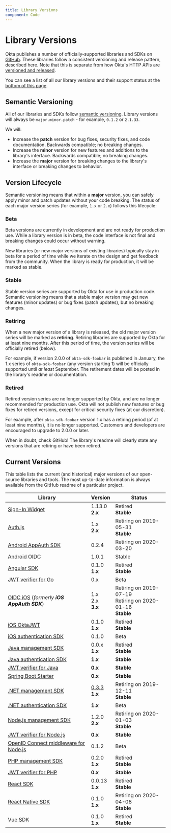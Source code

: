 ```yaml
---
title: Library Versions
component: Code
---
```


# Library Versions

Okta publishes a number of officially-supported libraries and SDKs on [GitHub](https://github.com/okta). These libraries follow a consistent versioning and release pattern, described here. Note that this is separate from how Okta's HTTP APIs are [versioned and released](/docs/reference/releases-at-okta/).

You can see a list of all our library versions and their support status at the [bottom of this page](#current-versions).

## Semantic Versioning

All of our libraries and SDKs follow [semantic versioning](https://semver.org/). Library versions will always be `major.minor.patch` - for example, `0.1.2` or `2.1.33`.

We will:

* Increase the **patch** version for bug fixes, security fixes, and code documentation. Backwards compatible; no breaking changes.
* Increase the **minor** version for new features and additions to the library's interface. Backwards compatible; no breaking changes.
* Increase the **major** version for breaking changes to the library's interface or breaking changes to behavior.

## Version Lifecycle

Semantic versioning means that within a **major** version, you can safely apply minor and patch updates without your code breaking. The status of each major version series (for example, `1.x` or `2.x`) follows this lifecycle:

### Beta

Beta versions are currently in development and are not ready for production use. While a library version is in beta, the code interface is not final and breaking changes could occur without warning.

New libraries (or new major versions of existing libraries) typically stay in beta for a period of time while we iterate on the design and get feedback from the community. When the library is ready for production, it will be marked as stable.

### Stable

Stable version series are supported by Okta for use in production code. Semantic versioning means that a stable major version may get new features (minor updates) or bug fixes (patch updates), but no breaking changes.

### Retiring

When a new major version of a library is released, the old major version series will be marked as **retiring**. Retiring libraries are supported by Okta for at least nine months. After this period of time, the version series will be officially retired (below).

For example, if version 2.0.0 of `okta-sdk-foobar` is published in January, the 1.x series of `okta-sdk-foobar` (any version starting 1) will be officially supported until _at least_ September. The retirement dates will be posted in the library's readme or documentation.

### Retired

Retired version series are no longer supported by Okta, and are no longer recommended for production use. Okta will not publish new features or bug fixes for retired versions, except for critical security fixes (at our discretion).

For example, after `okta-sdk-foobar` version 1.x has a retiring period (of at least nine months), it is no longer supported. Customers and developers are encouraged to upgrade to 2.0.0 or later.

When in doubt, check GitHub! The library's readme will clearly state any versions that are retiring or have been retired.

## Current Versions

This table lists the current (and historical) major versions of our open-source libraries and tools. The most up-to-date information is always available from the GitHub readme of a particular project.

| Library                                                         | Version                            | Status                               |
| --------------------------------------------------------------- | ---------------------------------- | ------------------------------------ |
| [Sign-In Widget][signin-widget]                                 | 1.13.0<br>**2.x**                  | Retired<br>**Stable**                |
| [Auth.js][authjs]                                               | 1.x<br>**2.x**                     | Retiring on 2019-05-31<br>**Stable** |
| [Android AppAuth SDK][appauth-android]                          | 0.2.4                              | Retiring on 2020-03-20                                 |
| [Android OIDC][oidc-android]                          | 1.0.1                              | Stable
| [Angular SDK][sdk-angular]                                      | 0.1.0<br>**1.x**                   | Retired<br>**Stable**                |
| [JWT verifier for Go][go-jwt-verifier]                          | 0.x                                | Beta                                 |
| [OIDC iOS][oidc-ios] (<i>formerly **iOS AppAuth SDK**</i>)                                  | 1.x<br>2.x<br>**3.x**                     | Retiring on 2019-07-19<br>Retiring on 2020-01-16<br>**Stable** |
| [iOS OktaJWT][ios-oktajwt]                                      | 0.1.0<br>**1.x**                   | Retired<br>**Stable**                |
| [iOS authentication SDK][authsdk-ios]                           | 0.1.0                              | Beta                                 |
| [Java management SDK][sdk-java]                                 | 0.0.x<br>**1.x**                   | Retired<br>**Stable** |
| [Java authentication SDK][authsdk-java]                         | **1.x**                            | **Stable**                           |
| [JWT verifier for Java][java-jwt-verifier]                      | **0.x**                            | **Stable**                           |
| [Spring Boot Starter][spring-boot-starter]                      | **0.x**                            | **Stable**                           |
| [.NET management SDK][sdk-dotnet]                               | [0.3.3][sdk-dotnet-033]<br>**1.x** | Retiring on 2019-12-11<br>**Stable** |
| [.NET authentication SDK][sdk-auth-dotnet]                      | **1.x**                            | Beta                                 |
| [Node.js management SDK][sdk-nodejs]                            | 1.2.0<br>**2.x**                   | Retiring on 2020-01-03<br>**Stable**                |
| [JWT verifier for Node.js][nodejs-jwt-verifier]                 | **0.x**                            | **Stable**                           |
| [OpenID Connect middleware for Node.js][nodejs-oidc-middleware] | 0.1.2                              | Beta                                 |
| [PHP management SDK][sdk-php]                                   | 0.2.0<br>**1.x**                   | Retired<br>**Stable**                |
| [JWT verifier for PHP][php-jwt-verifier]                        | **0.x**                            | **Stable**                           |
| [React SDK][sdk-react]                                          | 0.0.13<br>**1.x**                  | Retired<br>**Stable**                |
| [React Native SDK][sdk-react]                                   | 0.1.0<br>**1.x**                   | Retiring on 2020-04-08<br>**Stable** |
| [Vue SDK][sdk-vue]                                              | 0.1.0<br>**1.x**                   | Retired<br>**Stable**                |

[sdk-angular]: https://github.com/okta/okta-oidc-js/tree/master/packages/okta-angular
[sdk-dotnet]: https://github.com/okta/okta-sdk-dotnet
[sdk-dotnet-033]: https://github.com/okta/okta-sdk-dotnet/releases/tag/0.3.3.0
[sdk-auth-dotnet]: https://github.com/okta/okta-auth-dotnet
[sdk-java]: https://github.com/okta/okta-sdk-java
[java-jwt-verifier]: https://github.com/okta/okta-jwt-verifier-java
[authsdk-java]: https://github.com/okta/okta-auth-java
[sdk-nodejs]: https://github.com/okta/okta-sdk-nodejs
[nodejs-jwt-verifier]: https://github.com/okta/okta-oidc-js/tree/master/packages/jwt-verifier
[nodejs-oidc-middleware]: https://github.com/okta/okta-oidc-js/blob/master/packages/oidc-middleware
[sdk-react]: https://github.com/okta/okta-oidc-js/blob/master/packages/okta-react
[sdk-react-native]: https://github.com/okta/okta-oidc-js/blob/master/packages/okta-react-native
[sdk-vue]: https://github.com/okta/okta-oidc-js/blob/master/packages/okta-vue
[sdk-php]: https://github.com/okta/okta-sdk-php
[php-jwt-verifier]: https://github.com/okta/okta-jwt-verifier-php
[go-jwt-verifier]: https://github.com/okta/okta-jwt-verifier-golang
[appauth-android]: https://github.com/okta/okta-sdk-appauth-android
[oidc-android]: https://github.com/okta/okta-oidc-android
[ios-oktajwt]: https://github.com/okta/okta-ios-jwt
[oidc-ios]: https://github.com/okta/okta-oidc-ios
[authsdk-ios]: https://github.com/okta/okta-auth-swift
[spring-boot-starter]: https://github.com/okta/okta-spring-boot
[signin-widget]: https://github.com/okta/okta-signin-widget
[authjs]: https://github.com/okta/okta-auth-js
